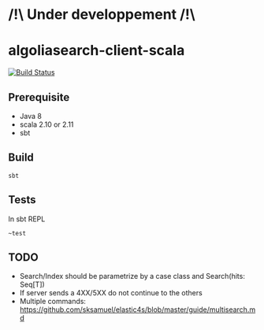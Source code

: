 # /!\ Under developpement /!\

# algoliasearch-client-scala

[![Build Status](https://magnum.travis-ci.com/algolia/algoliasearch-client-scala.svg?token=JcfCqnibpemvurAz3bnz)](https://magnum.travis-ci.com/algolia/algoliasearch-client-scala)

## Prerequisite

* Java 8
* scala 2.10 or 2.11
* sbt 

## Build

    sbt
    
## Tests

In sbt REPL
    
    ~test
    
## TODO
    
* Search/Index should be parametrize by a case class and Search(hits: Seq[T])    
* If server sends a 4XX/5XX do not continue to the others  
* Multiple commands: https://github.com/sksamuel/elastic4s/blob/master/guide/multisearch.md
